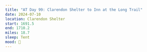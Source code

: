 ```yaml
---
title: "AT Day 99: Clarendon Shelter to Inn at the Long Trail"
date: 2024-07-10
location: Clarendon Shelter
start: 1691.5
end: 1710.2
miles: 18.7
sleep: Tent
mood: 🙂
---
```

